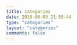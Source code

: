 ```yaml
---
title: categories
date: 2018-06-03 21:55:44
type: "categories" 
layout: "categories"
comments: false
---
```

